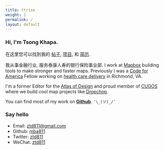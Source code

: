 ```yaml
---
title: ttrise
weight: 1
permalink: /
layout: default
---
```


### Hi, I'm **Tsong Khapa**.

在这里您可以找到我的 [帖子](/posts), [项目](/projects), 和 [简历](/resume).

我从事金融行业, 服务泰康人寿的银行保险事业部. I work at [Mapbox](https://mapbox.com) building tools to make stronger and faster maps. Previously I was a [Code for America](http://codeforamerica.org) Fellow working on [health care delivery](http://rva.codeforamerica.org/end-of-year-report/) in Richmond, VA.

I'm a former Editor for the [Atlas of Design](http://atlasofdesign.org) and proud member of [CUGOS](http://cugos.org) where we build cool map projects like [Dropchop](https://github.com/cugos/dropchop). 

You can find most of my work on **[Github](http://github.com/mba811)**. `¯\_(ツ)_/¯`

### Say hello

* Email: [ztd811@gmail.com](ztd811@gmail.com)
* Github: [mba811](http://github.com/mba811)
* Twitter: [ztd811](http://twitter.com/ztd811)
* WeChat: [ztd811](https://)
